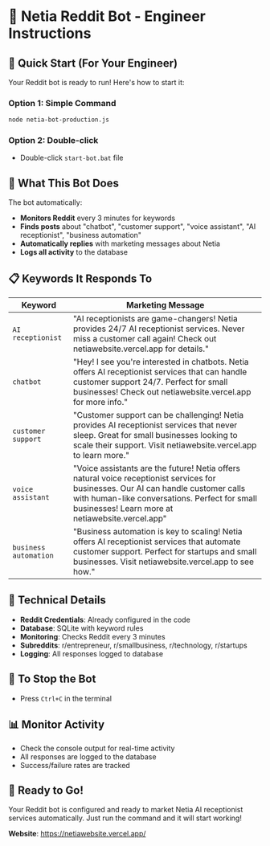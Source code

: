 # 🤖 Netia Reddit Bot - Engineer Instructions

## 🚀 Quick Start (For Your Engineer)

Your Reddit bot is ready to run! Here's how to start it:

### **Option 1: Simple Command**
```bash
node netia-bot-production.js
```

### **Option 2: Double-click**
- Double-click `start-bot.bat` file

## 🎯 What This Bot Does

The bot automatically:
- **Monitors Reddit** every 3 minutes for keywords
- **Finds posts** about "chatbot", "customer support", "voice assistant", "AI receptionist", "business automation"
- **Automatically replies** with marketing messages about Netia
- **Logs all activity** to the database

## 📋 Keywords It Responds To

| Keyword | Marketing Message |
|---------|------------------|
| `AI receptionist` | "AI receptionists are game-changers! Netia provides 24/7 AI receptionist services. Never miss a customer call again! Check out netiawebsite.vercel.app for details." |
| `chatbot` | "Hey! I see you're interested in chatbots. Netia offers AI receptionist services that can handle customer support 24/7. Perfect for small businesses! Check out netiawebsite.vercel.app for more info." |
| `customer support` | "Customer support can be challenging! Netia provides AI receptionist services that never sleep. Great for small businesses looking to scale their support. Visit netiawebsite.vercel.app to learn more." |
| `voice assistant` | "Voice assistants are the future! Netia offers natural voice receptionist services for businesses. Our AI can handle customer calls with human-like conversations. Perfect for small businesses! Learn more at netiawebsite.vercel.app" |
| `business automation` | "Business automation is key to scaling! Netia offers AI receptionist services that automate customer support. Perfect for startups and small businesses. Visit netiawebsite.vercel.app to see how." |

## 🔧 Technical Details

- **Reddit Credentials**: Already configured in the code
- **Database**: SQLite with keyword rules
- **Monitoring**: Checks Reddit every 3 minutes
- **Subreddits**: r/entrepreneur, r/smallbusiness, r/technology, r/startups
- **Logging**: All responses logged to database

## 🛑 To Stop the Bot
- Press `Ctrl+C` in the terminal

## 📊 Monitor Activity
- Check the console output for real-time activity
- All responses are logged to the database
- Success/failure rates are tracked

## 🎉 Ready to Go!

Your Reddit bot is configured and ready to market Netia AI receptionist services automatically. Just run the command and it will start working!

**Website**: https://netiawebsite.vercel.app/
